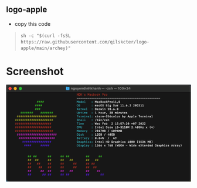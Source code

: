 ## logo-apple

- copy this code
> `sh -c "$(curl -fsSL https://raw.githubusercontent.com/qilskcter/logo-apple/main/archey)"`
# Screenshot
![Screenshot](Screenshot.png)
